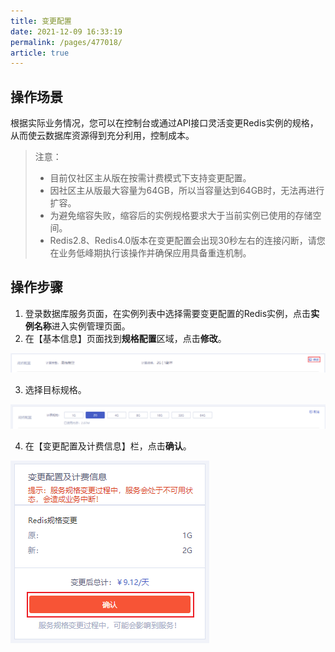 ```yaml
---
title: 变更配置
date: 2021-12-09 16:33:19
permalink: /pages/477018/
article: true
---
```


## 操作场景

根据实际业务情况，您可以在控制台或通过API接口灵活变更Redis实例的规格，从而使云数据库资源得到充分利用，控制成本。

> 注意：
>
> - 目前仅社区主从版在按需计费模式下支持变更配置。
> - 因社区主从版最大容量为64GB，所以当容量达到64GB时，无法再进行扩容。
> - 为避免缩容失败，缩容后的实例规格要求大于当前实例已使用的存储空间。
> - Redis2.8、Redis4.0版本在变更配置会出现30秒左右的连接闪断，请您在业务低峰期执行该操作并确保应用具备重连机制。

## 操作步骤

1. 登录数据库服务页面，在实例列表中选择需要变更配置的Redis实例，点击**实例名称**进入实例管理页面。
2. 在【基本信息】页面找到**规格配置**区域，点击**修改**。

![008](../../pics/008-16390403562341.png)

3. 选择目标规格。

![009](../../pics/009.png)

4. 在【变更配置及计费信息】栏，点击**确认**。

![10](../../pics/10.png)

